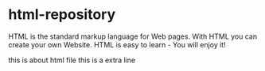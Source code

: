 # html-repository
HTML is the standard markup language for Web pages.  With HTML you can create your own Website.  HTML is easy to learn - You will enjoy it!

this is about html file 
this is a extra line 

